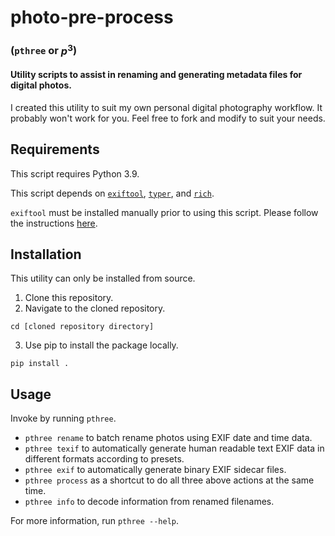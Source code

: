 # photo-pre-process
### (`pthree` or $p^3$)

#### Utility scripts to assist in renaming and generating metadata files for digital photos.

I created this utility to suit my own personal digital photography workflow. It probably won't work for you. Feel free to fork and modify to suit your needs.

## Requirements

This script requires Python 3.9.

This script depends on [`exiftool`](https://exiftool.org/), [`typer`](https://typer.tiangolo.com/), and [`rich`](https://github.com/Textualize/rich).

`exiftool` must be installed manually prior to using this script. Please follow the instructions [here](https://exiftool.org/install.html).

## Installation

This utility can only be installed from source.

1. Clone this repository.
2. Navigate to the cloned repository.
```
cd [cloned repository directory]
```
3. Use pip to install the package locally.
```
pip install .
```

## Usage

Invoke by running `pthree`.

- `pthree rename` to batch rename photos using EXIF date and time data.
- `pthree texif` to automatically generate human readable text EXIF data in different formats according to presets.
- `pthree exif` to automatically generate binary EXIF sidecar files.
- `pthree process` as a shortcut to do all three above actions at the same time.
- `pthree info` to decode information from renamed filenames.

For more information, run `pthree --help`.
